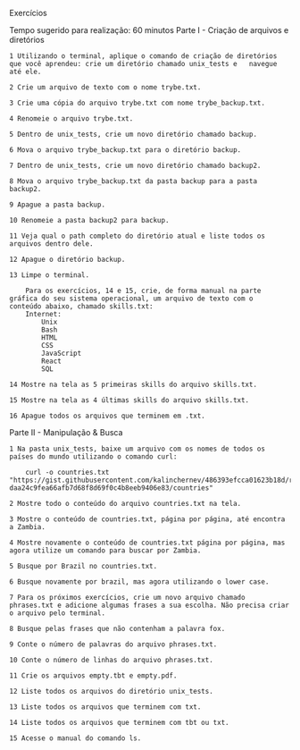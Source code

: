 Exercícios

Tempo sugerido para realização: 60 minutos
Parte I - Criação de arquivos e diretórios
	
	1 Utilizando o terminal, aplique o comando de criação de diretórios que você aprendeu: crie um diretório chamado unix_tests e 	navegue até ele.

	2 Crie um arquivo de texto com o nome trybe.txt.

	3 Crie uma cópia do arquivo trybe.txt com nome trybe_backup.txt.

	4 Renomeie o arquivo trybe.txt.

	5 Dentro de unix_tests, crie um novo diretório chamado backup.

	6 Mova o arquivo trybe_backup.txt para o diretório backup.

	7 Dentro de unix_tests, crie um novo diretório chamado backup2.

	8 Mova o arquivo trybe_backup.txt da pasta backup para a pasta backup2.

	9 Apague a pasta backup.

	10 Renomeie a pasta backup2 para backup.

	11 Veja qual o path completo do diretório atual e liste todos os arquivos dentro dele.

	12 Apague o diretório backup.

	13 Limpe o terminal.
	
		Para os exercícios, 14 e 15, crie, de forma manual na parte gráfica do seu sistema operacional, um arquivo de texto com o 			conteúdo abaixo, chamado skills.txt:
		Internet:
			Unix
			Bash
			HTML
			CSS
			JavaScript
			React
			SQL
		
	14 Mostre na tela as 5 primeiras skills do arquivo skills.txt.

	15 Mostre na tela as 4 últimas skills do arquivo skills.txt.

	16 Apague todos os arquivos que terminem em .txt.
	
Parte II - Manipulação & Busca
	
	1 Na pasta unix_tests, baixe um arquivo com os nomes de todos os países do mundo utilizando o comando curl:
	
		curl -o countries.txt "https://gist.githubusercontent.com/kalinchernev/486393efcca01623b18d/raw/				daa24c9fea66afb7d68f8d69f0c4b8eeb9406e83/countries"
	
	2 Mostre todo o conteúdo do arquivo countries.txt na tela.

	3 Mostre o conteúdo de countries.txt, página por página, até encontra a Zambia.

	4 Mostre novamente o conteúdo de countries.txt página por página, mas agora utilize um comando para buscar por Zambia.

	5 Busque por Brazil no countries.txt.

	6 Busque novamente por brazil, mas agora utilizando o lower case.

	7 Para os próximos exercícios, crie um novo arquivo chamado phrases.txt e adicione algumas frases a sua escolha. Não precisa criar o arquivo pelo terminal.

	8 Busque pelas frases que não contenham a palavra fox.

	9 Conte o número de palavras do arquivo phrases.txt.

	10 Conte o número de linhas do arquivo phrases.txt.

	11 Crie os arquivos empty.tbt e empty.pdf.

	12 Liste todos os arquivos do diretório unix_tests.

	13 Liste todos os arquivos que terminem com txt.

	14 Liste todos os arquivos que terminem com tbt ou txt.

	15 Acesse o manual do comando ls.
	
